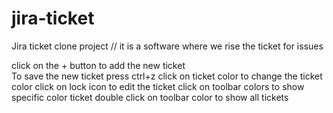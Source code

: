 # jira-ticket
Jira ticket clone project 
// it is a software where we rise the ticket for issues 

click on the + button to add the new ticket  
To save the new ticket press ctrl+z 
click on ticket color  to change the ticket color
click on lock icon to edit the ticket 
click on toolbar colors to show specific color ticket
double click on toolbar color to show all tickets


